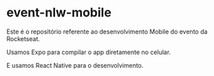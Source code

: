 # event-nlw-mobile

Este é o repositório referente ao desenvolvimento Mobile do evento da Rocketseat.

Usamos Expo para compilar o app diretamente no celular.

E usamos React Native para o desenvolvimento. 
